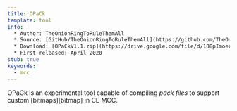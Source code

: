 ```yaml
---
title: OPaCk
template: tool
info: |
  * Author: TheOnionRingToRuleThemAll
  * Source: [GitHub/TheOnionRingToRuleThemAll](https://github.com/TheOnionRingToRuleThemAll/TheOnionRingToRuleThemAll)
  * Download: [OPaCkV1.1.zip](https://drive.google.com/file/d/188pImoerpBpdTORcqhzBExDZNxLwJ8q6/view?usp=sharing)
  * First released: April 2020
stub: true
keywords:
  - mcc
---
```

OPaCk is an experimental tool capable of compiling _pack files_ to support custom [bitmaps][bitmap] in CE MCC.
